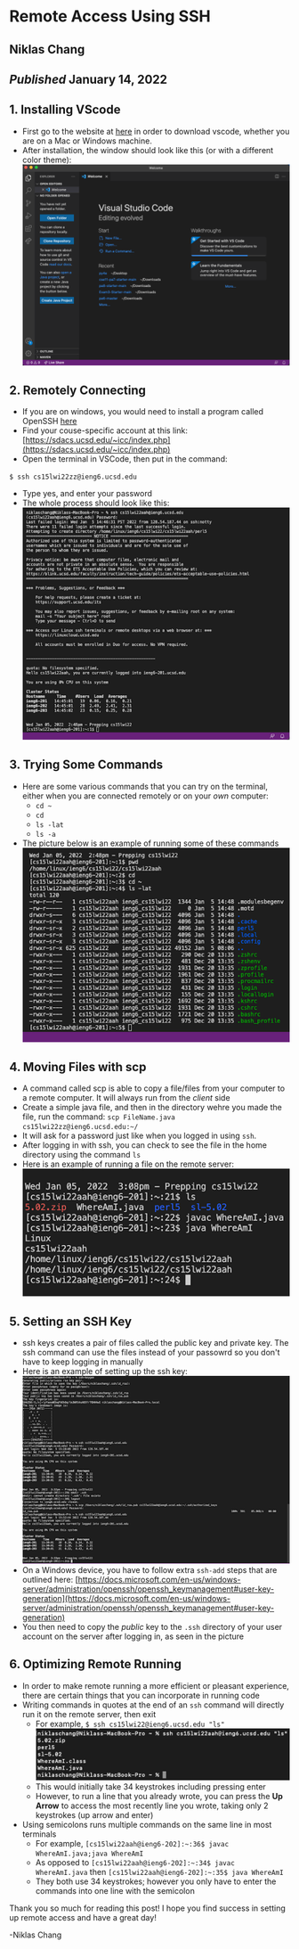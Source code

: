 # Remote Access Using SSH
## Niklas Chang 
## *Published* January 14, 2022

## 1. Installing VScode
* First go to the website at [here](https://code.visualstudio.com/) in order to download vscode, whether you are on a Mac or Windows machine.
* After installation, the window should look like this (or with a different color theme):
![VS Code](vscode.png)

## 2. Remotely Connecting
* If you are on windows, you would need to install a program called OpenSSH [here](https://docs.microsoft.com/en-us/windows-server/administration/openssh/openssh_install_firstuse)
* Find your couse-specific account at this link: [https://sdacs.ucsd.edu/~icc/index.php](https://sdacs.ucsd.edu/~icc/index.php)
* Open the terminal in VSCode, then put in the command:

`$ ssh cs15lwi22zz@ieng6.ucsd.edu`

* Type yes, and enter your password
* The whole process should look like this:
![remoteAccess](remoteAccess.png)

## 3. Trying Some Commands
* Here are some various commands that you can try on the terminal, either when you are connected remotely or on your *own* computer:
    * `cd ~`
    * `cd`
    * `ls -lat`
    * `ls -a`
* The picture below is an example of running some of these commands
![SomeCommands](someCommands.png)

## 4. Moving Files with scp
* A command called scp is able to copy a file/files from your computer to a remote computer. It will always run from the *client* side
* Create a simple java file, and then in the directory wehre you made the file, run the command:
`scp FileName.java cs15lwi22zz@ieng6.ucsd.edu:~/`
* It will ask for a password just like when you logged in using `ssh`. 
* After logging in with ssh, you can check to see the file in the home directory using the command `ls`
* Here is an example of running a file on the remote server:
![RemoteServer](RemoteServer.png)

## 5. Setting an SSH Key
* ssh keys creates a pair of files called the public key and private key. The ssh command can use the files instead of your passowrd so you don't have to keep logging in manually
* Here is an example of setting up the ssh key:
![sshKey](sshkeyNew.png)
* On a Windows device, you have to follow extra `ssh-add` steps that are outlined here: [https://docs.microsoft.com/en-us/windows-server/administration/openssh/openssh_keymanagement#user-key-generation](https://docs.microsoft.com/en-us/windows-server/administration/openssh/openssh_keymanagement#user-key-generation)
* You then need to copy the *public* key to the `.ssh` directory of your user account on the server after logging in, as seen in the picture

## 6. Optimizing Remote Running
* In order to make remote running a more efficient or pleasant experience, there are certain things that you can incorporate in running code
* Writing commands in quotes at the end of an `ssh` command will directly run it on the remote server, then exit
    * For example, `$ ssh cs15lwi22@ieng6.ucsd.edu "ls"`
![optimizedexample](optimizedrunning.png)
    * This would initially take 34 keystrokes including pressing enter
    * However, to run a line that you already wrote, you can press the **Up Arrow** to access the most recently line you wrote, taking only 2 keystrokes (up arrow and enter)
* Using semicolons runs multiple commands on the same line in most terminals
    * For example, `[cs15lwi22aah@ieng6-202]:~:36$ javac WhereAmI.java;java WhereAmI`
    * As opposed to `[cs15lwi22aah@ieng6-202]:~:34$ javac WhereAmI.java` then `[cs15lwi22aah@ieng6-202]:~:35$ java WhereAmI`
    * They both use 34 keystrokes; however you only have to enter the commands into one line with the semicolon

Thank you so much for reading this post! I hope you find success in setting up remote access and have a great day!

-Niklas Chang